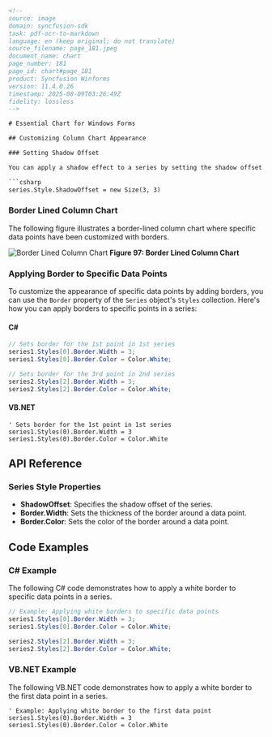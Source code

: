 ```html
<!-- 
source: image
domain: syncfusion-sdk
task: pdf-ocr-to-markdown
language: en (keep original; do not translate)
source_filename: page_181.jpeg
document_name: chart
page_number: 181
page_id: chart#page_181
product: Syncfusion Winforms
version: 11.4.0.26
timestamp: 2025-08-09T03:26:49Z
fidelity: lossless
-->

# Essential Chart for Windows Forms

## Customizing Column Chart Appearance

### Setting Shadow Offset

You can apply a shadow effect to a series by setting the shadow offset. This is done using the `ShadowOffset` property, which specifies the shadow's offset from the series.

```csharp
series.Style.ShadowOffset = new Size(3, 3)
```

### Border Lined Column Chart

The following figure illustrates a border-lined column chart where specific data points have been customized with borders.

![Border Lined Column Chart](image.png)
**Figure 97: Border Lined Column Chart**

### Applying Border to Specific Data Points

To customize the appearance of specific data points by adding borders, you can use the `Border` property of the `Series` object's `Styles` collection. Here's how you can apply borders to specific points in a series:

#### C#
```csharp
// Sets border for the 1st point in 1st series
series1.Styles[0].Border.Width = 3;
series1.Styles[0].Border.Color = Color.White;

// Sets border for the 3rd point in 2nd series
series2.Styles[2].Border.Width = 3;
series2.Styles[2].Border.Color = Color.White;
```

#### VB.NET
```vb.net
' Sets border for the 1st point in 1st series
series1.Styles(0).Border.Width = 3
series1.Styles(0).Border.Color = Color.White
```

## API Reference

### Series Style Properties
- **ShadowOffset**: Specifies the shadow offset of the series.
- **Border.Width**: Sets the thickness of the border around a data point.
- **Border.Color**: Sets the color of the border around a data point.

## Code Examples

### C# Example
The following C# code demonstrates how to apply a white border to specific data points in a series.

```csharp
// Example: Applying white borders to specific data points
series1.Styles[0].Border.Width = 3;
series1.Styles[0].Border.Color = Color.White;

series2.Styles[2].Border.Width = 3;
series2.Styles[2].Border.Color = Color.White;
```

### VB.NET Example
The following VB.NET code demonstrates how to apply a white border to the first data point in a series.

```vb.net
' Example: Applying white border to the first data point
series1.Styles(0).Border.Width = 3
series1.Styles(0).Border.Color = Color.White
```

<!-- tags: windows forms, chart, column chart, border, shadow offset, series style, custom data point, vb.net, csharp, winforms, syncfusion winforms, chart control keywords: chart, column, border, shadow, data point, customization, styles, series style -->
```
